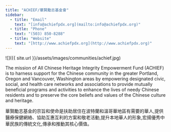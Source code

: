 ```yaml
---
title: "ACHIEF/華賢勵志基金會"
sidebar:
  - title: "Email"
    text: "[info@achiefpdx.org](mailto:info@achiefpdx.org)"
  - title: "Phone"
    text: "(503) 850-8288"
  - title: "Website"
    text: "[http://www.achiefpdx.org](http://www.achiefpdx.org)"
---
```


![]({{ site.url }}/assets/images/communities/achief.jpg)

The mission of All Chinese Heritage Integrity Empowerment Fund (ACHIEF) is to harness support for the Chinese community in the greater Portland, Oregon and Vancouver, Washington areas by empowering designated civic, social, and health care networks and associations to provide mutually beneficial programs and activities to enhance the lives of needy Chinese residents and to preserve the core beliefs and values of the Chinese culture and heritage.

華賢勵志基金的宗旨和使命是扶助居住在波特蘭和溫哥華地區有需要的華人,提供醫療保健網絡、協助互惠互利的方案和敬老活動,提升本地華人的形象,宏揚優秀中華民族的傳統文化,傳承和推動其核心價值。
